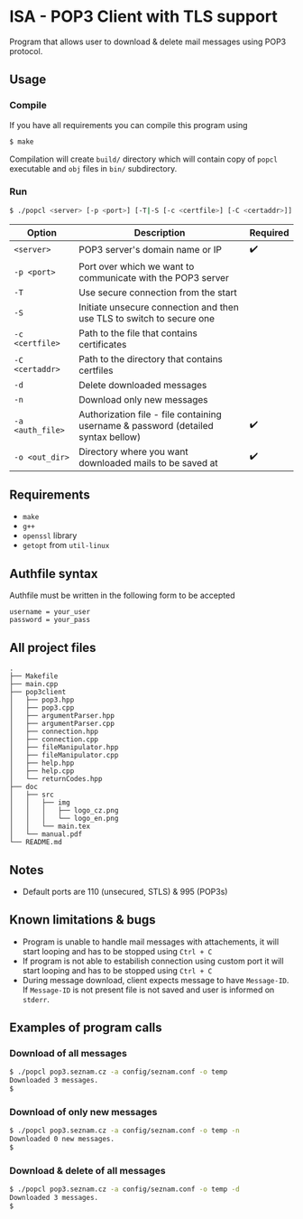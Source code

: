 # ISA - POP3 Client with TLS support
Program that allows user to download & delete mail messages using POP3 protocol.
## Usage
### Compile
If you have all requirements you can compile this program using
```bash
$ make
```
Compilation will create `build/` directory which will contain copy of `popcl` executable and `obj` files in `bin/` subdirectory.
### Run
```bash
$ ./popcl <server> [-p <port>] [-T|-S [-c <certfile>] [-C <certaddr>]] [-d] [-n] -a <auth_file> -o <out_dir>
```

| Option           	| Description                                                                       	| Required           	|
|------------------	|-----------------------------------------------------------------------------------	|--------------------	|
| `<server>`       	| POP3 server's domain name or IP                                                   	| :heavy_check_mark: 	|
| `-p <port>`      	| Port over which we want to communicate with the POP3 server                       	|                    	|
| `-T`             	| Use secure connection from the start                                              	|                    	|
| `-S`             	| Initiate unsecure connection and then use TLS to switch to secure one             	|                    	|
| `-c <certfile>`  	| Path to the file that contains certificates                                       	|                    	|
| `-C <certaddr>`  	| Path to the directory that contains certfiles                                     	|                    	|
| `-d`             	| Delete downloaded messages                                                        	|                    	|
| `-n`             	| Download only new messages                                                        	|                    	|
| `-a <auth_file>` 	| Authorization file - file containing username & password (detailed syntax bellow) 	| :heavy_check_mark: 	|
| `-o <out_dir>`   	| Directory where you want downloaded mails to be saved at                          	| :heavy_check_mark: 	|

## Requirements
- `make`
- `g++`
- `openssl` library
- `getopt` from `util-linux`
## Authfile syntax
Authfile must be written in the following form to be accepted
```
username = your_user
password = your_pass
```
## All project files
```
.
├── Makefile
├── main.cpp
├── pop3client
│   ├── pop3.hpp
│   ├── pop3.cpp
│   ├── argumentParser.hpp
│   ├── argumentParser.cpp
│   ├── connection.hpp
│   ├── connection.cpp
│   ├── fileManipulator.hpp
│   ├── fileManipulator.cpp
│   ├── help.hpp
│   ├── help.cpp
│   └── returnCodes.hpp
├── doc
│   ├── src
│   │   ├── img
│   │   │   ├── logo_cz.png
│   │   │   └── logo_en.png
│   │   └── main.tex
│   └── manual.pdf
└── README.md
```
## Notes
- Default ports are 110 (unsecured, STLS) & 995 (POP3s)
## Known limitations & bugs
- Program is unable to handle mail messages with attachements, it will start looping and has to be stopped using `Ctrl + C`
- If program is not able to estabilish connection using custom port it will start looping and has to be stopped using `Ctrl + C`
- During message download, client expects message to have `Message-ID`. If `Message-ID` is not present file is not saved and user is informed on `stderr`.

## Examples of program calls
### Download of all messages
```bash
$ ./popcl pop3.seznam.cz -a config/seznam.conf -o temp
Downloaded 3 messages.
$
```
### Download of only new messages
```bash
$ ./popcl pop3.seznam.cz -a config/seznam.conf -o temp -n
Downloaded 0 new messages.
$
```
### Download & delete of all messages
```bash
$ ./popcl pop3.seznam.cz -a config/seznam.conf -o temp -d
Downloaded 3 messages.
$
```